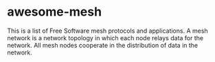 # awesome-mesh
This is a list of Free Software mesh protocols and applications. A mesh network is a network topology in which each node relays data for the network. All mesh nodes cooperate in the distribution of data in the network.
